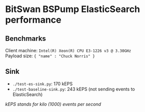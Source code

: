 # BitSwan BSPump ElasticSearch performance


## Benchmarks

Client machine: `Intel(R) Xeon(R) CPU E3-1226 v3 @ 3.30GHz`  
Payload size:  `{ "name" : "Chuck Norris" }`  


## Sink

 * `./test-es-sink.py`: 170 kEPS
 * `./test-baseline-sink.py`: 243 kEPS (not sending events to ElasticSearch)


*kEPS stands for kilo (1000) events per second*
